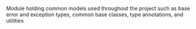 Module holding common models used throughout the project such as base error and exception types, common base classes, 
type annotations, and utilities